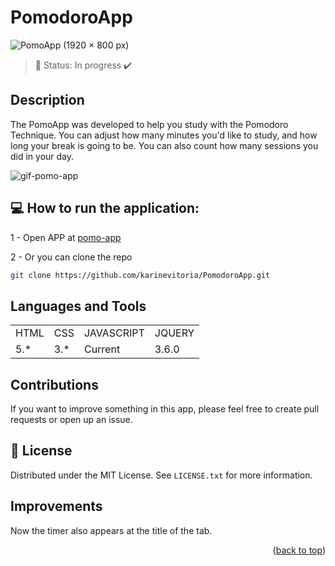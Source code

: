 # PomodoroApp

![PomoApp (1920 × 800 px)](https://user-images.githubusercontent.com/68914069/172892964-094f0ddc-14a4-4090-9318-509540a3709f.png)

> 🚧 Status: In progress ✔️

## Description
The PomoApp was developed to help you study with the Pomodoro Technique. You can adjust how many minutes you'd like to study, and how long your break is going to be. You can also count how many sessions you did in your day. 

![gif-pomo-app](https://user-images.githubusercontent.com/68914069/172898154-38beebec-1f84-4ac6-8d8a-a5ed1bc09a7f.gif)

## 💻 How to run the application:

1 - Open  APP  at [pomo-app](https://appomo.netlify.app/)

2 - Or you can clone the repo
   ```sh
   git clone https://github.com/karinevitoria/PomodoroApp.git
   ```

## Languages and Tools

<table>
  <tr>
    <td>HTML</td>
    <td>CSS</td>
    <td>JAVASCRIPT</td>
    <td>JQUERY</td>
  </tr>
  <tr>
    <td>5.*</td>
    <td>3.*</td>
    <td>Current</td>
    <td>3.6.0</td>
  </tr>
</table>

## Contributions

If you want to improve something in this app, please feel free to create pull requests or open up an issue.

## 🔑 License
Distributed under the MIT License. See `LICENSE.txt` for more information.

## Improvements
Now the timer also appears at the title of the tab.


<p align="right">(<a href="#top">back to top</a>)</p>
